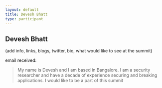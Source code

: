 ```yaml
---
layout: default
title: Devesh Bhatt
type: participant
---
```


## Devesh Bhatt

(add info, links, blogs, twitter, bio, what would like to see at the summit)

email received:

> My name is Devesh and I am based in Bangalore. I am a security researcher and have a decade of experience securing and breaking applications.
> I would like to be a part of this summit
